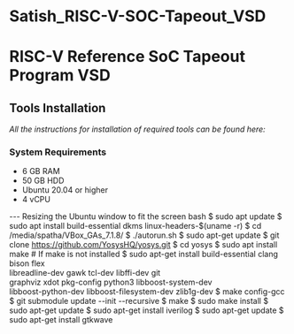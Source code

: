 # Satish_RISC-V-SOC-Tapeout_VSD
# RISC-V Reference SoC Tapeout Program VSD

## Tools Installation
_All the instructions for installation of required tools can be found here:_

### System Requirements
- 6 GB RAM  
- 50 GB HDD  
- Ubuntu 20.04 or higher  
- 4 vCPU  

--- Resizing the Ubuntu window to fit the screen
bash
$ sudo apt update
$ sudo apt install build-essential dkms linux-headers-$(uname -r)
$ cd /media/spatha/VBox_GAs_7.1.8/
$ ./autorun.sh
$ sudo apt-get update
$ git clone https://github.com/YosysHQ/yosys.git
$ cd yosys
$ sudo apt install make    # If make is not installed
$ sudo apt-get install build-essential clang bison flex \
  libreadline-dev gawk tcl-dev libffi-dev git \
  graphviz xdot pkg-config python3 libboost-system-dev \
  libboost-python-dev libboost-filesystem-dev zlib1g-dev
$ make config-gcc
$ git submodule update --init --recursive
$ make
$ sudo make install
$ sudo apt-get update
$ sudo apt-get install iverilog
$ sudo apt-get update
$ sudo apt-get install gtkwave
